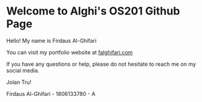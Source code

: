 # Welcome to Alghi's OS201 Github Page

Hello! My name is Firdaus Al-Ghifari

You can visit my portfolio website at [falghifari.com](https://falghifari.com/)

If you have any questions or help, please do not hesitate to reach me on my social media.

Jolan Tru!

Firdaus Al-Ghifari - 1806133780 - A
